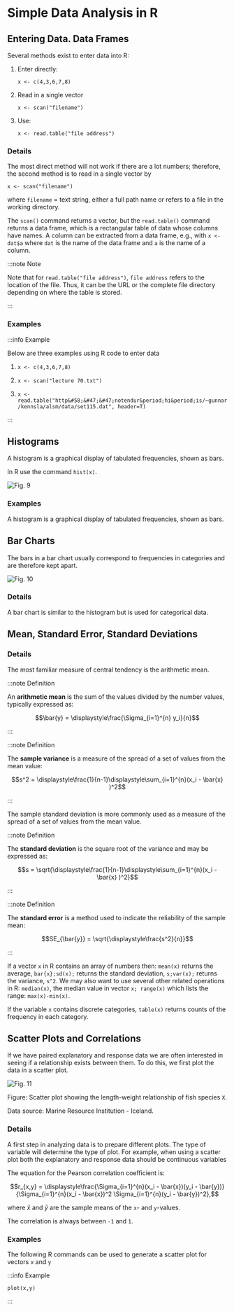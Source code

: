 # Simple Data Analysis in R

## Entering Data. Data Frames

Several methods exist to enter data into R:

1. Enter directly:

   ```text
   x <- c(4,3,6,7,8)
   ```

1. Read in a single vector

   ```text
   x <- scan("filename")
   ```

1. Use:

   ```text
   x <- read.table("file address")
   ```

### Details

The most direct method will not work if there are a lot numbers;
therefore, the second method is to read in a single vector by

```text
x <- scan("filename")
```

where `filename` = text string, either a full path name or refers to a file in the working directory.

The `scan()` command returns a vector, but the `read.table()` command returns a data frame, which is a rectangular table of data whose columns have names.
A column can be extracted from a data frame, e.g., with `x <- dat$a` where `dat` is the name of the data frame and `a` is the name of a column.

:::note Note

Note that for `read.table("file address")`, `file address` refers to the location of the file.
Thus, it can be the URL or the complete file directory depending on where the table is stored.

:::

### Examples

:::info Example

Below are three examples using R code to enter data

1. `x <- c(4,3,6,7,8)`

1. `x <- scan("lecture 70.txt")`

1. `x <- read.table("http&#58;&#47;&#47;notendur&period;hi&period;is/~gunnar/kennsla/alsm/data/set115.dat", header=T)`

:::

## Histograms

A histogram is a graphical display of tabulated frequencies, shown as bars.

In R use the command `hist(x)`.

![Fig. 9](../media/7_2_Histograms.png)

### Examples

A histogram is a graphical display of tabulated frequencies, shown as bars.

## Bar Charts

The bars in a bar chart usually correspond to frequencies in categories and are therefore kept apart.

![Fig. 10](../media/7_3_Bar_Charts.png)

### Details

A bar chart is similar to the histogram but is used for categorical data.

## Mean, Standard Error, Standard Deviations

### Details

The most familiar measure of central tendency is the arithmetic mean.

:::note Definition

An **arithmetic mean** is the sum of the values divided by the number values, typically expressed as:

$$\bar{y} = \displaystyle\frac{\Sigma_{i=1}^{n} y_i}{n}$$

:::

:::note Definition

The **sample variance** is a measure of the spread of a set of values from the mean value:

$$s^2 = \displaystyle\frac{1}{n-1}\displaystyle\sum_{i=1}^{n}(x_i - \bar{x} )^2$$

:::

The sample standard deviation is more commonly used as a measure of the spread of a set of values from the mean value.

:::note Definition

The **standard deviation** is the square root of the variance and may be expressed as:

$$s = \sqrt{\displaystyle\frac{1}{n-1}\displaystyle\sum_{i=1}^{n}(x_i - \bar{x} )^2}$$

:::

:::note Definition

The **standard error** is a method used to indicate the reliability of the sample mean:

$$SE_{\bar{y}} = \sqrt{\displaystyle\frac{s^2}{n}}$$

:::

If a vector `x` in R contains an array of numbers then: `mean(x)` returns the average, `bar{x};sd(x);` returns the standard deviation, `s;var(x);` returns the variance, `s^2`.
We may also want to use several other related operations in R: `median(x)`, the median value in vector `x; range(x)` which lists the range: `max(x)-min(x)`.

If the variable `x` contains discrete categories, `table(x)` returns counts of the frequency in each category.

## Scatter Plots and Correlations

If we have paired explanatory and response data we are often interested in seeing if a relationship exists between them.
To do this, we first plot the data in a scatter plot.

![Fig. 11](../media/7_5_Scatter_plots_and_correlation.png)

Figure: Scatter plot showing the length-weight relationship of fish species `X`.

Data source: Marine Resource Institution - Iceland.

### Details

A first step in analyzing data is to prepare different plots.
The type of variable will determine the type of plot.
For example, when using a scatter plot both the explanatory and response data should be continuous variables

The equation for the Pearson correlation coefficient is:

$$r_{x,y} = \displaystyle\frac{\Sigma_{i=1}^{n}(x_i - \bar{x})(y_i - \bar{y})}{\Sigma_{i=1}^{n}(x_i - \bar{x})^2 \Sigma_{i=1}^{n}(y_i - \bar{y})^2},$$

where $\bar{x}$ and $\bar{y}$ are the sample means of the `x`- and `y`-values.

The correlation is always between `-1` and `1`.

### Examples

The following R commands can be used to generate a scatter plot for vectors `x` and `y`

:::info Example

```text
plot(x,y)
```

:::
